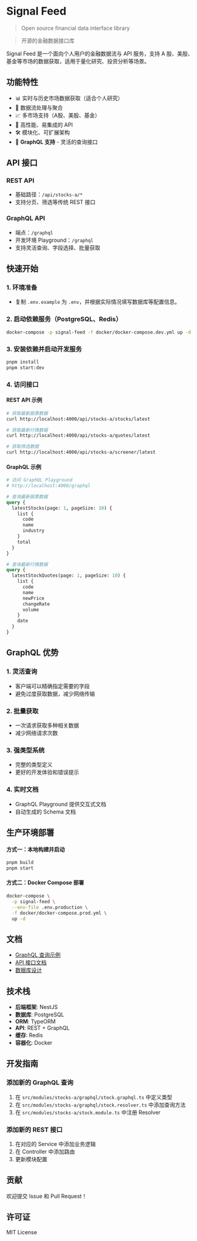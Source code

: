 # Signal Feed

> Open source financial data interface library

> 开源的金融数据接口库

Signal Feed 是一个面向个人用户的金融数据流与 API 服务，支持 A 股、美股、基金等市场的数据获取，适用于量化研究、投资分析等场景。

## 功能特性

- 📊 实时与历史市场数据获取（适合个人研究）
- 🔄 数据流处理与聚合
- 📈 多市场支持（A股、美股、基金）
- 🚀 高性能、易集成的 API
- 🛠️ 模块化、可扩展架构
- 🎯 **GraphQL 支持** - 灵活的查询接口

## API 接口

### REST API
- 基础路径：`/api/stocks-a/*`
- 支持分页、筛选等传统 REST 接口

### GraphQL API
- 端点：`/graphql`
- 开发环境 Playground：`/graphql`
- 支持灵活查询、字段选择、批量获取

## 快速开始

### 1. 环境准备

- 复制 `.env.example` 为 `.env`，并根据实际情况填写数据库等配置信息。

### 2. 启动依赖服务（PostgreSQL、Redis）

```bash
docker-compose -p signal-feed -f docker/docker-compose.dev.yml up -d
```

### 3. 安装依赖并启动开发服务

```bash
pnpm install
pnpm start:dev
```

### 4. 访问接口

#### REST API 示例
```bash
# 获取最新股票数据
curl http://localhost:4000/api/stocks-a/stocks/latest

# 获取最新行情数据
curl http://localhost:4000/api/stocks-a/quotes/latest

# 获取筛选数据
curl http://localhost:4000/api/stocks-a/screener/latest
```

#### GraphQL 示例
```graphql
# 访问 GraphQL Playground
# http://localhost:4000/graphql

# 查询最新股票数据
query {
  latestStocks(page: 1, pageSize: 10) {
    list {
      code
      name
      industry
    }
    total
  }
}

# 查询最新行情数据
query {
  latestStockQuotes(page: 1, pageSize: 10) {
    list {
      code
      name
      newPrice
      changeRate
      volume
    }
    date
  }
}
```

## GraphQL 优势

### 1. 灵活查询
- 客户端可以精确指定需要的字段
- 避免过度获取数据，减少网络传输

### 2. 批量获取
- 一次请求获取多种相关数据
- 减少网络请求次数

### 3. 强类型系统
- 完整的类型定义
- 更好的开发体验和错误提示

### 4. 实时文档
- GraphQL Playground 提供交互式文档
- 自动生成的 Schema 文档

## 生产环境部署

#### 方式一：本地构建并启动

```bash
pnpm build
pnpm start
```

#### 方式二：Docker Compose 部署

```bash
docker-compose \
  -p signal-feed \
  --env-file .env.production \
  -f docker/docker-compose.prod.yml \
  up -d
```

## 文档

- [GraphQL 查询示例](./docs/graphql-examples.md)
- [API 接口文档](./docs/api.md)
- [数据库设计](./docs/database.md)

## 技术栈

- **后端框架**: NestJS
- **数据库**: PostgreSQL
- **ORM**: TypeORM
- **API**: REST + GraphQL
- **缓存**: Redis
- **容器化**: Docker

## 开发指南

### 添加新的 GraphQL 查询

1. 在 `src/modules/stocks-a/graphql/stock.graphql.ts` 中定义类型
2. 在 `src/modules/stocks-a/graphql/stock.resolver.ts` 中添加查询方法
3. 在 `src/modules/stocks-a/stock.module.ts` 中注册 Resolver

### 添加新的 REST 接口

1. 在对应的 Service 中添加业务逻辑
2. 在 Controller 中添加路由
3. 更新模块配置

## 贡献

欢迎提交 Issue 和 Pull Request！

## 许可证

MIT License
